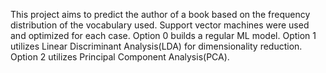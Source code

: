 This project aims to predict the author of a book based on the frequency distribution of the vocabulary used. Support vector machines were used and optimized for each case. Option 0  builds a regular  ML model. Option 1 utilizes Linear Discriminant Analysis(LDA) for dimensionality reduction. Option 2 utilizes Principal Component Analysis(PCA).
